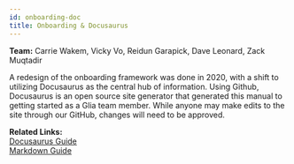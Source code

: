 ```yaml
---
id: onboarding-doc
title: Onboarding & Docusaurus
---
```


**Team:** Carrie Wakem, Vicky Vo, Reidun Garapick, Dave Leonard, Zack Muqtadir 

A redesign of the onboarding framework was done in 2020, with a shift to utilizing Docusaurus as the central hub of information. Using Github, Docusaurus is an open source site generator that generated this manual to getting started as a Glia team member. While anyone may make edits to the site through our GitHub, changes will need to be approved. 

**Related Links:**<br>
[Docusaurus Guide](https://v2.docusaurus.io/docs/) <br>
[Markdown Guide](https://guides.github.com/features/mastering-markdown/)

